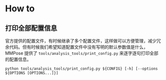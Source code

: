 # How to

## 打印全部配置信息

官方提供的配置文件，有时候继承了多个配置文件，这样做可以方便管理，减少冗余代码。但有时候我们希望知道配置文件中没有写明的默认参数值是什么，MMPose 提供了 `tools/analysis_tools/print_config.py` 来逐字逐句打印全部的配置信息。

```shell
python tools/analysis_tools/print_config.py ${CONFIG} [-h] [--options ${OPTIONS [OPTIONS...]}]
```
